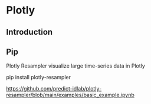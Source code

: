 # Plotly

##	Introduction


## Pip

Plotly Resampler visualize large time-series data in Plotly

pip install plotly-resampler

https://github.com/predict-idlab/plotly-resampler/blob/main/examples/basic_example.ipynb